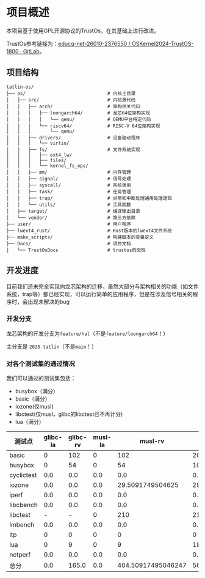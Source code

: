 # 项目概述

本项目基于使用GPL开源协议的TrustOs，在其基础上进行改进。

TrustOs参考链接为：[educg-net-26010-2376550 / OSKernel2024-TrustOS-1800 · GitLab](https://gitlab.eduxiji.net/educg-group-26010-2376550/T202410487992457-1800)。

## 项目结构

```
tatlin-os/
├── os/                              # 内核主目录
│   ├── src/                         # 内核源代码
│   │   ├── arch/                    # 架构相关代码
│   │   │   ├── loongarch64/         # 龙芯64位架构实现
│   │   │   │   └── qemu/            # QEMU平台特定代码
│   │   │   └── riscv64/             # RISC-V 64位架构实现
│   │   │       └── qemu/
│   │   ├── drivers/                 # 设备驱动程序
│   │   │   └── virtio/
│   │   ├── fs/                      # 文件系统实现
│   │   │   ├── ext4_lw/
│   │   │   ├── files/
│   │   │   └── kernel_fs_ops/
│   │   ├── mm/                      # 内存管理
│   │   ├── signal/                  # 信号处理
│   │   ├── syscall/                 # 系统调用
│   │   ├── task/                    # 任务管理
│   │   ├── trap/                    # 异常和中断处理通用处理逻辑
│   │   └── utils/                   # 工具函数
│   ├── target/                      # 编译输出目录
│   └── vendor/                      # 第三方依赖
├── user/                            # 用户程序
├── lwext4_rust/                     # Rust版本的lwext4文件系统
├── make_scripts/                    # 构建脚本的变量定义
├── Docs/                    		 # 项目文档
│   └── TrustOsDocs  				 # trustos的文档
```

## 开发进度

目前我们还未完全实现向龙芯架构的迁移，虽然大部分与架构相关的功能（如文件系统，trap等）都已经实现，可以运行简单的应用程序，但是在涉及信号相关的程序时，会出现未解决的bug

### 开发分支

龙芯架构的开发分支为`feature/hal`（不是`feature/loongarch64`！）

主分支是 `2025-tatlin`（不是`main`！）

### 对各个测试集的通过情况

我们可以通过的测试集包括：

- busybox（满分）
- basic（满分）
- iozone(仅musl)
- libctest(仅musl，glibc的libctest已不再计分)
- lua（满分）

| 测试点     | glibc-la | glibc-rv | musl-la | musl-rv            | 总分              |
| ---------- | -------- | -------- | ------- | ------------------ | ----------------- |
| basic      | 0        | 102      | 0       | 102                | 204               |
| busybox    | 0        | 54       | 0       | 54                 | 108               |
| cyclictest | 0.0      | 0.0      | 0.0     | 0.0                | 0.0               |
| iozone     | 0.0      | 0.0      | 0.0     | 29.5091749504625   | 29.5091749504625  |
| iperf      | 0.0      | 0.0      | 0.0     | 0.0                | 0.0               |
| libcbench  | 0.0      | 0.0      | 0.0     | 0.0                | 0.0               |
| libctest   | -        | -        | 0       | 210                | 210               |
| lmbench    | 0.0      | 0.0      | 0.0     | 0.0                | 0.0               |
| ltp        | 0        | 0        | 0       | 0                  | 0                 |
| lua        | 0        | 9        | 0       | 9                  | 18                |
| netperf    | 0.0      | 0.0      | 0.0     | 0.0                | 0.0               |
| 总分       | 0.0      | 165.0    | 0.0     | 404.50917495046247 | 569.5091749504625 |
